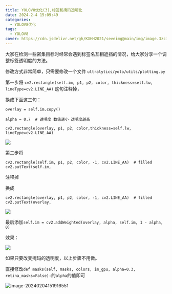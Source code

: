 ```yaml
---
title: YOLOV8优化(3),标签和掩码透明化
date: 2024-2-4 15:09:49
categories:
  - YOLOV8优化
tags:
  - YOLOV8
cover: https://cdn.jsdelivr.net/gh/KXHH2021/seveimg@main/img/image.3zcijscluza0.webp
---
```


大家在检测一些密集目标时经常会遇到标签名互相遮挡的情况，给大家分享一个调整标签透明度的方法。

修改方式非常简单，只需要修改一个文件 `ultralytics/yolo/utils/plotting.py`

第一步将 `cv2.rectangle(self.im, p1, p2, color, thickness=self.lw, lineType=cv2.LINE_AA)` 这句注释掉，

换成下面这三句：

```
overlay = self.im.copy()

alpha = 0.7  # 透明度 数值越小 透明度越高

cv2.rectangle(overlay, p1, p2, color,thickness=self.lw, lineType=cv2.LINE_AA)
```

![](https://cdn.jsdelivr.net/gh/KXHH2021/seveimg@main/img/image.1twi923dkosg.webp)

第二步将

```
cv2.rectangle(self.im, p1, p2, color, -1, cv2.LINE_AA)  # filled
cv2.putText(self.im,
```

注释掉

换成

```
cv2.rectangle(overlay, p1, p2, color, -1, cv2.LINE_AA)  # filled
cv2.putText(overlay,
```

![](https://cdn.jsdelivr.net/gh/KXHH2021/seveimg@main/img/image.4qtagvhpmb20.webp)

最后添加`self.im = cv2.addWeighted(overlay, alpha, self.im, 1 - alpha, 0)`

效果：

![](https://cdn.jsdelivr.net/gh/KXHH2021/seveimg@main/img/image.2u9omyv08f00.webp)





如果只要改变掩码的透明度，以上步骤不用做。

直接修改`def masks(self, masks, colors, im_gpu, alpha=0.3, retina_masks=False):`的`alpha`的值即可

![image-20240204151916551](C:/Users/Administrator/AppData/Roaming/Typora/typora-user-images/image-20240204151916551.png)